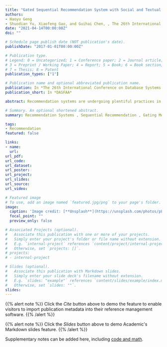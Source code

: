 ```yaml
---
title: "Gated Sequential Recommendation System with Social and Textual Information under Dynamic Contexts"
authors:
- Haoyu Geng
- Shuodian Yu, Xiaofeng Gao, and Guihai Chen, , The 26th International Conference on Database Systems for Advanced Applications (DASFAA), Taipei, Taiwan, April 11-14, 2021
date: "2021-04-14T00:00:00Z"
doi: ""

# Schedule page publish date (NOT publication's date).
publishDate: "2017-01-01T00:00:00Z"

# Publication type.
# Legend: 0 = Uncategorized; 1 = Conference paper; 2 = Journal article;
# 3 = Preprint / Working Paper; 4 = Report; 5 = Book; 6 = Book section;
# 7 = Thesis; 8 = Patent
publication_types: ["1"]

# Publication name and optional abbreviated publication name.
publication: In *The 26th International Conference on Database Systems for Advanced Applications*
publication_short: In *DASFAA*

abstract: Recommendation systems are undergoing plentiful practices in research and industry to improve consumers' satisfaction.  In recent years, many research papers leverage abundant data from heterogeneous information sources to grasp diverse preferences and improve overall accuracy. Some noticeable papers proposed to extract users' preference from information along with ratings such as reviews or social relations. However, their combinations are generally static and less expressive without considerations on dynamic contexts in users' purchases and choices. In this paper, we propose  Heterogeneous Information Sequential Recommendation System (HISR), a dual-GRU structure that builds the sequential dynamics behind the customer behaviors, and combines preference features from review text and social attentional relations under dynamics contexts.  A novel gating layer is applied to dynamically select and explicitly combine two views of data. Moreover, in social attention module, temporal textual information is brought in as a clue to dynamically select friends that are helpful for contextual purchase intentions as an implicit combination. We validate our proposed method on two large subsets of real-world local business dataset Yelp, and our method outperforms the state of the art methods on related tasks including social, sequential and heterogeneous recommendations. 

# Summary. An optional shortened abstract.
summary: Recommendation Systems , Sequential Recommendation , Gating Mechanism

tags:
- Recommendation
featured: false

links:
- name: 
  url: 
url_pdf: 
url_code: 
url_dataset: 
url_poster: 
url_project: 
url_slides: 
url_source: 
url_video: 

# Featured image
# To use, add an image named `featured.jpg/png` to your page's folder. 
image:
  caption: 'Image credit: [**Unsplash**](https://unsplash.com/photos/pLCdAaMFLTE)'
  focal_point: ""
  preview_only: false

# Associated Projects (optional).
#   Associate this publication with one or more of your projects.
#   Simply enter your project's folder or file name without extension.
#   E.g. `internal-project` references `content/project/internal-project/index.md`.
#   Otherwise, set `projects: []`.
# projects:
# - internal-project

# Slides (optional).
#   Associate this publication with Markdown slides.
#   Simply enter your slide deck's filename without extension.
#   E.g. `slides: "example"` references `content/slides/example/index.md`.
#   Otherwise, set `slides: ""`.
slides: 
---
```


{{% alert note %}}
Click the *Cite* button above to demo the feature to enable visitors to import publication metadata into their reference management software.
{{% /alert %}}

{{% alert note %}}
Click the *Slides* button above to demo Academic's Markdown slides feature.
{{% /alert %}}

Supplementary notes can be added here, including [code and math](https://sourcethemes.com/academic/docs/writing-markdown-latex/).

